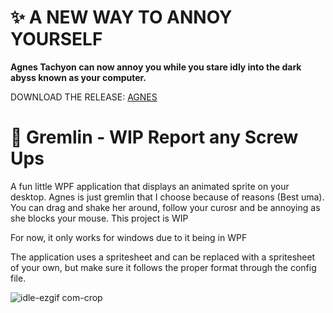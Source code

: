 # ✨ A NEW WAY TO ANNOY YOURSELF 

**Agnes Tachyon can now annoy you while you stare idly into the dark abyss known as your computer.**

DOWNLOAD THE RELEASE: [AGNES](https://github.com/KurtVelasco/Desktop_Gremlin/releases/download/v.1.2/Desktop_Gremlin_Tachyon.zip)

# 📄 Gremlin - WIP Report any Screw Ups
A fun little WPF application that displays an animated sprite on your desktop. Agnes is just gremlin that I choose because of reasons (Best uma).
You can drag and shake her around, follow your curosr and be annoying as she blocks your mouse. This project is WIP 

For now, it only works for windows due to it being in WPF

The application uses a spritesheet and can be replaced with a spritesheet of your own, but make sure it follows the proper format through the config file.



![idle-ezgif com-crop](https://github.com/user-attachments/assets/97495dc4-1a5c-4e11-ac2f-cbf3c882adfe)
